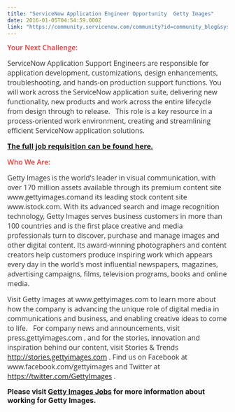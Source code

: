 ```yaml
---
title: "ServiceNow Application Engineer Opportunity  Getty Images"
date: 2016-01-05T04:54:59.000Z
link: "https://community.servicenow.com/community?id=community_blog&sys_id=f55e6aaddbd0dbc01dcaf3231f96196c"
---
```

<p><span style="font-weight: 600; font-family: 'Open Sans', sans-serif; color: #e23d39; font-size: 12pt;">Your Next Challenge:</span></p><p><span style="color: #333333; font-family: 'Open Sans', sans-serif; font-size: 12pt;">ServiceNow Application Support Engineers are responsible for application development, customizations, design enhancements, troubleshooting, and hands-on production support functions. You will work across the ServiceNow application suite, delivering new functionality, new products and work across the entire lifecycle from design through to release.   This role is a key resource in a process-oriented work environment, creating and streamlining efficient ServiceNow application solutions.</span></p><p><span style="color: #333333; font-size: 12pt; font-family: 'Open Sans', sans-serif;"><strong><a title="p.jobvite.com/m?3AEIKhws" href="http://app.jobvite.com/m?3AEIKhws">The full job requisition can be found here.</a></strong></span></p><p></p><p><span style="font-size: 12pt;"><span style="font-weight: 600; font-family: 'Open Sans', sans-serif; color: #e23d39;">Who We Are:</span><span style="color: #333333; font-family: 'Open Sans', sans-serif;"><span style="color: #e23d39;">   </span> </span></span></p><p><span style="color: #333333; font-size: 12pt; font-family: 'Open Sans', sans-serif;">Getty Images is the world's leader in visual communication, with over 170 million assets available through its premium content site www.gettyimages.comand its leading stock content site www.istock.com. With its advanced search and image recognition technology, Getty Images serves business customers in more than 100 countries and is the first place creative and media professionals turn to discover, purchase and manage images and other digital content. Its award-winning photographers and content creators help customers produce inspiring work which appears every day in the world's most influential newspapers, magazines, advertising campaigns, films, television programs, books and online media.     </span></p><p></p><p><span style="font-size: 12pt;"><span style="color: #333333; font-family: 'Open Sans', sans-serif;">Visit Getty Images at www.gettyimages.com to learn more about how the company is advancing the unique role of digital media in communications and business, and enabling creative ideas to come to life.   For company news and announcements, visit press.gettyimages.com , and for the stories, innovation and inspiration behind our content, visit Stories &amp; Trends </span><span style="font-family: 'Open Sans', sans-serif; color: #333333;"><a title="" _jive_internal="true" href="/stories.gettyimages.com" rel="nofollow" target="_blank">http://stories.gettyimages.com</a></span><span style="color: #333333; font-family: 'Open Sans', sans-serif;"> . Find us on Facebook at </span><span style="font-family: 'Open Sans', sans-serif; color: #333333;">www.facebook.com/gettyimages</span><span style="color: #333333; font-family: 'Open Sans', sans-serif;"> and Twitter at </span><span style="font-family: 'Open Sans', sans-serif; color: #333333;"><a title="" _jive_internal="true" href="/twitter.com/GettyImages" rel="nofollow" target="_blank">https://twitter.com/GettyImages</a></span><span style="color: #333333; font-family: 'Open Sans', sans-serif;"> .   </span></span><span style="font-weight: 600; font-family: 'Open Sans', sans-serif; color: #333333; font-size: 13px; background-position: no-repeat;">   </span></p><p></p><p><span style="font-size: 12pt;"><strong>Please visit <a href="http://www.gettyimagesjobs.com/" title="http://www.gettyimagesjobs.com/">Getty Images Jobs</a> for more information about working for Getty Images.</strong></span></p>